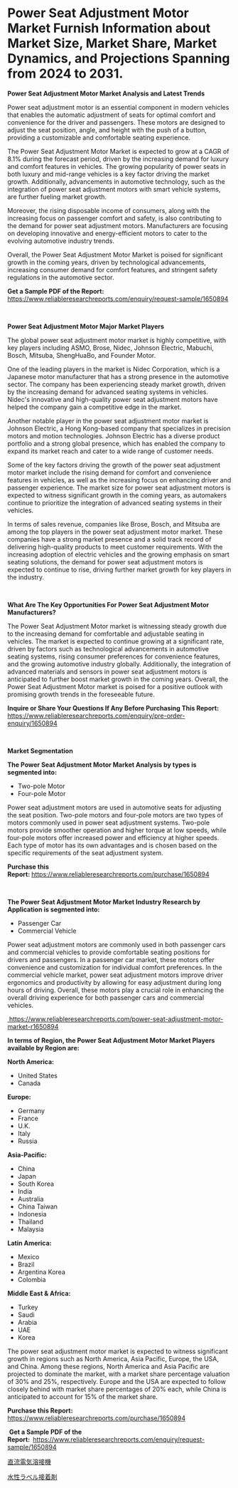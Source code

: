 <p><h1>Power Seat Adjustment Motor Market Furnish Information about Market Size, Market Share, Market Dynamics, and Projections Spanning from 2024 to 2031.</h1></p><p><strong>Power Seat Adjustment Motor Market Analysis and Latest Trends</strong></p>
<p><p>Power seat adjustment motor is an essential component in modern vehicles that enables the automatic adjustment of seats for optimal comfort and convenience for the driver and passengers. These motors are designed to adjust the seat position, angle, and height with the push of a button, providing a customizable and comfortable seating experience.</p><p>The Power Seat Adjustment Motor Market is expected to grow at a CAGR of 8.1% during the forecast period, driven by the increasing demand for luxury and comfort features in vehicles. The growing popularity of power seats in both luxury and mid-range vehicles is a key factor driving the market growth. Additionally, advancements in automotive technology, such as the integration of power seat adjustment motors with smart vehicle systems, are further fueling market growth.</p><p>Moreover, the rising disposable income of consumers, along with the increasing focus on passenger comfort and safety, is also contributing to the demand for power seat adjustment motors. Manufacturers are focusing on developing innovative and energy-efficient motors to cater to the evolving automotive industry trends.</p><p>Overall, the Power Seat Adjustment Motor Market is poised for significant growth in the coming years, driven by technological advancements, increasing consumer demand for comfort features, and stringent safety regulations in the automotive sector.</p></p>
<p><strong>Get a Sample PDF of the Report:&nbsp;</strong> <a href="https://www.reliableresearchreports.com/enquiry/request-sample/1650894">https://www.reliableresearchreports.com/enquiry/request-sample/1650894</a></p>
<p>&nbsp;</p>
<p><strong>Power Seat Adjustment Motor Major Market Players</strong></p>
<p><p>The global power seat adjustment motor market is highly competitive, with key players including ASMO, Brose, Nidec, Johnson Electric, Mabuchi, Bosch, Mitsuba, ShengHuaBo, and Founder Motor.</p><p>One of the leading players in the market is Nidec Corporation, which is a Japanese motor manufacturer that has a strong presence in the automotive sector. The company has been experiencing steady market growth, driven by the increasing demand for advanced seating systems in vehicles. Nidec's innovative and high-quality power seat adjustment motors have helped the company gain a competitive edge in the market.</p><p>Another notable player in the power seat adjustment motor market is Johnson Electric, a Hong Kong-based company that specializes in precision motors and motion technologies. Johnson Electric has a diverse product portfolio and a strong global presence, which has enabled the company to expand its market reach and cater to a wide range of customer needs.</p><p>Some of the key factors driving the growth of the power seat adjustment motor market include the rising demand for comfort and convenience features in vehicles, as well as the increasing focus on enhancing driver and passenger experience. The market size for power seat adjustment motors is expected to witness significant growth in the coming years, as automakers continue to prioritize the integration of advanced seating systems in their vehicles.</p><p>In terms of sales revenue, companies like Brose, Bosch, and Mitsuba are among the top players in the power seat adjustment motor market. These companies have a strong market presence and a solid track record of delivering high-quality products to meet customer requirements. With the increasing adoption of electric vehicles and the growing emphasis on smart seating solutions, the demand for power seat adjustment motors is expected to continue to rise, driving further market growth for key players in the industry.</p></p>
<p>&nbsp;</p>
<p><strong>What Are The Key Opportunities For Power Seat Adjustment Motor Manufacturers?</strong></p>
<p><p>The Power Seat Adjustment Motor market is witnessing steady growth due to the increasing demand for comfortable and adjustable seating in vehicles. The market is expected to continue growing at a significant rate, driven by factors such as technological advancements in automotive seating systems, rising consumer preferences for convenience features, and the growing automotive industry globally. Additionally, the integration of advanced materials and sensors in power seat adjustment motors is anticipated to further boost market growth in the coming years. Overall, the Power Seat Adjustment Motor market is poised for a positive outlook with promising growth trends in the foreseeable future.</p></p>
<p><strong>Inquire or Share Your Questions If Any Before Purchasing This Report:</strong> <a href="https://www.reliableresearchreports.com/enquiry/pre-order-enquiry/1650894">https://www.reliableresearchreports.com/enquiry/pre-order-enquiry/1650894</a></p>
<p>&nbsp;</p>
<p><strong>Market Segmentation</strong></p>
<p><strong>The Power Seat Adjustment Motor Market Analysis by types is segmented into:</strong></p>
<p><ul><li>Two-pole Motor</li><li>Four-pole Motor</li></ul></p>
<p><p>Power seat adjustment motors are used in automotive seats for adjusting the seat position. Two-pole motors and four-pole motors are two types of motors commonly used in power seat adjustment systems. Two-pole motors provide smoother operation and higher torque at low speeds, while four-pole motors offer increased power and efficiency at higher speeds. Each type of motor has its own advantages and is chosen based on the specific requirements of the seat adjustment system.</p></p>
<p><strong>Purchase this Report:&nbsp;</strong><a href="https://www.reliableresearchreports.com/purchase/1650894">https://www.reliableresearchreports.com/purchase/1650894</a></p>
<p>&nbsp;</p>
<p><strong>The Power Seat Adjustment Motor Market Industry Research by Application is segmented into:</strong></p>
<p><ul><li>Passenger Car</li><li>Commercial Vehicle</li></ul></p>
<p><p>Power seat adjustment motors are commonly used in both passenger cars and commercial vehicles to provide comfortable seating positions for drivers and passengers. In a passenger car market, these motors offer convenience and customization for individual comfort preferences. In the commercial vehicle market, power seat adjustment motors improve driver ergonomics and productivity by allowing for easy adjustment during long hours of driving. Overall, these motors play a crucial role in enhancing the overall driving experience for both passenger cars and commercial vehicles.</p></p>
<p><a href="https://www.reliableresearchreports.com/power-seat-adjustment-motor-market-r1650894">&nbsp;https://www.reliableresearchreports.com/power-seat-adjustment-motor-market-r1650894</a></p>
<p><strong>In terms of Region, the Power Seat Adjustment Motor Market Players available by Region are:</strong></p>
<p>
    <p> <strong> North America: </strong>
        <ul>
            <li>United States</li>
            <li>Canada</li>
        </ul>
        </p> 
    <p> <strong> Europe: </strong>
        <ul>
            <li>Germany</li>
            <li>France</li>
            <li>U.K.</li>
            <li>Italy</li>
            <li>Russia</li>
        </ul>
        </p> 
    <p> <strong> Asia-Pacific: </strong>
        <ul>
            <li>China</li>
            <li>Japan</li>
            <li>South Korea</li>
            <li>India</li>
            <li>Australia</li>
            <li>China Taiwan</li>
            <li>Indonesia</li>
            <li>Thailand</li>
            <li>Malaysia</li>
        </ul>
        </p> 
    <p> <strong> Latin America: </strong>
        <ul>
            <li>Mexico</li>
            <li>Brazil</li>
            <li>Argentina Korea</li>
            <li>Colombia</li>
        </ul>
        </p> 
    <p> <strong> Middle East & Africa: </strong>
        <ul>
            <li>Turkey</li>
            <li>Saudi</li>
            <li>Arabia</li>
            <li>UAE</li>
            <li>Korea</li>
        </ul>
    </p>
    </p>
<p><p>The power seat adjustment motor market is expected to witness significant growth in regions such as North America, Asia Pacific, Europe, the USA, and China. Among these regions, North America and Asia Pacific are projected to dominate the market, with a market share percentage valuation of 30% and 25%, respectively. Europe and the USA are expected to follow closely behind with market share percentages of 20% each, while China is anticipated to account for 15% of the market share.</p></p>
<p><strong>Purchase this Report: </strong><a href="https://www.reliableresearchreports.com/purchase/1650894">https://www.reliableresearchreports.com/purchase/1650894</a></p>
<p>&nbsp;<strong>Get a Sample PDF of the Report:&nbsp;&nbsp;</strong><a href="https://www.reliableresearchreports.com/enquiry/request-sample/1650894">https://www.reliableresearchreports.com/enquiry/request-sample/1650894</a></p>
<p><strong></strong></p>
<p><p><a href="https://github.com/RodHoppe07/Market-Research-Report-List-1/blob/main/430716194568.md">直流電気溶接機</a></p><p><a href="https://github.com/reliezer65/Market-Research-Report-List-1/blob/main/415242794569.md">水性ラベル接着剤</a></p></p>